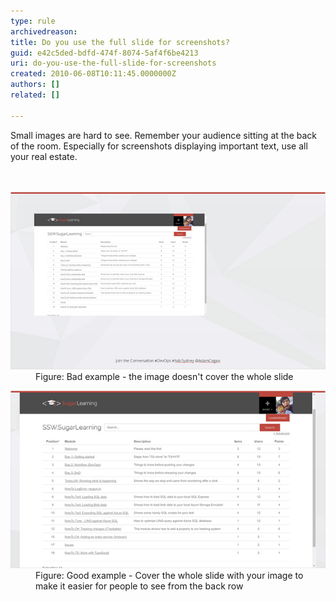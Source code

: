 ```yaml
---
type: rule
archivedreason: 
title: Do you use the full slide for screenshots?
guid: e42c5ded-bdfd-474f-8074-5af4f6be4213
uri: do-you-use-the-full-slide-for-screenshots
created: 2010-06-08T10:11:45.0000000Z
authors: []
related: []

---
```



Small images are hard to see. Remember your audience sitting at the back of the room. Especially for screenshots displaying important text, use all your real estate. 
<br>
<br><excerpt class='endintro'></excerpt><br>
<dl class="badImage"><dt>
      <img src="badSmall.jpg" alt="" /> 
   </dt><dd>Figure: Bad example - the image doesn't cover the whole slide</dd></dl><dl class="goodImage"><dt>
      <img src="goodbig.jpg" alt="" /> 
   </dt> 
   <dd>Figure: Good example - Cover the whole slide with your image to make it easier for people to see from the back row</dd></dl>


